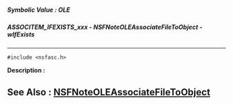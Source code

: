 ##### Symbolic Value : OLE
##### ASSOCITEM_IFEXISTS_xxx - NSFNoteOLEAssociateFileToObject - wIfExists
---
```
#include <nsfasc.h>
```
**Description :**



**See Also :**
[NSFNoteOLEAssociateFileToObject](/reference/Func/NSFNoteOLEAssociateFileToObject)
---
